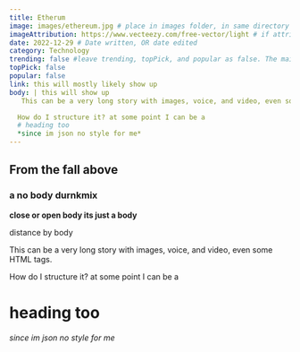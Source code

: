 ```yaml
---
title: Etherum
image: images/ethereum.jpg # place in images folder, in same directory
imageAttribution: https://www.vecteezy.com/free-vector/light # if attribution needed, put link to source
date: 2022-12-29 # Date written, OR date edited
category: Technology
trending: false #leave trending, topPick, and popular as false. The maintainers typically decide this :)
topPick: false
popular: false
link: this will mostly likely show up
body: | this will show up
   This can be a very long story with images, voice, and video, even some HTML tags.

  How do I structure it? at some point I can be a 
  # heading too
  *since im json no style for me*
---
```


## From the fall above

### a no body durnkmix 

**close or open body its just a body**

distance by body

  This can be a very long story with images, voice, and video, even some HTML tags.

  How do I structure it? at some point I can be a
  # heading too
  *since im json no style for me*
